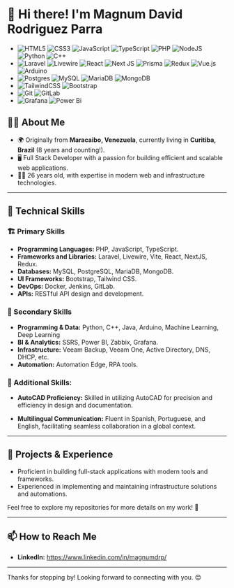 # 👋 Hi there! I'm Magnum David Rodriguez Parra
- ![HTML5](https://img.shields.io/badge/html5-%23E34F26.svg?style=for-the-badge&logo=html5&logoColor=white) ![CSS3](https://img.shields.io/badge/css3-%231572B6.svg?style=for-the-badge&logo=css3&logoColor=white) ![JavaScript](https://img.shields.io/badge/javascript-%23323330.svg?style=for-the-badge&logo=javascript&logoColor=%23F7DF1E) ![TypeScript](https://img.shields.io/badge/typescript-%23007ACC.svg?style=for-the-badge&logo=typescript&logoColor=white) ![PHP](https://img.shields.io/badge/php-%23777BB4.svg?style=for-the-badge&logo=php&logoColor=white) ![NodeJS](https://img.shields.io/badge/node.js-6DA55F?style=for-the-badge&logo=node.js&logoColor=white) ![Python](https://img.shields.io/badge/python-3670A0?style=for-the-badge&logo=python&logoColor=ffdd54) ![C++](https://img.shields.io/badge/c++-%2300599C.svg?style=for-the-badge&logo=c%2B%2B&logoColor=white) 
- ![Laravel](https://img.shields.io/badge/laravel-%23FF2D20.svg?style=for-the-badge&logo=laravel&logoColor=white) ![Livewire](https://img.shields.io/badge/livewire-%234e56a6.svg?style=for-the-badge&logo=livewire&logoColor=white)	![React](https://img.shields.io/badge/react-%2320232a.svg?style=for-the-badge&logo=react&logoColor=%2361DAFB) ![Next JS](https://img.shields.io/badge/Next-black?style=for-the-badge&logo=next.js&logoColor=white) ![Prisma](https://img.shields.io/badge/Prisma-3982CE?style=for-the-badge&logo=Prisma&logoColor=white) ![Redux](https://img.shields.io/badge/redux-%23593d88.svg?style=for-the-badge&logo=redux&logoColor=white) ![Vue.js](https://img.shields.io/badge/vuejs-%2335495e.svg?style=for-the-badge&logo=vuedotjs&logoColor=%234FC08D)  ![Arduino](https://img.shields.io/badge/-Arduino-00979D?style=for-the-badge&logo=Arduino&logoColor=white) 
-   ![Postgres](https://img.shields.io/badge/postgres-%23316192.svg?style=for-the-badge&logo=postgresql&logoColor=white) ![MySQL](https://img.shields.io/badge/mysql-4479A1.svg?style=for-the-badge&logo=mysql&logoColor=white) ![MariaDB](https://img.shields.io/badge/MariaDB-003545?style=for-the-badge&logo=mariadb&logoColor=white) ![MongoDB](https://img.shields.io/badge/MongoDB-%234ea94b.svg?style=for-the-badge&logo=mongodb&logoColor=white) 
-  ![TailwindCSS](https://img.shields.io/badge/tailwindcss-%2338B2AC.svg?style=for-the-badge&logo=tailwind-css&logoColor=white) ![Bootstrap](https://img.shields.io/badge/bootstrap-%238511FA.svg?style=for-the-badge&logo=bootstrap&logoColor=white)
-  ![Git](https://img.shields.io/badge/git-%23F05033.svg?style=for-the-badge&logo=git&logoColor=white) ![GitLab](https://img.shields.io/badge/gitlab-%23181717.svg?style=for-the-badge&logo=gitlab&logoColor=white)
-  ![Grafana](https://img.shields.io/badge/grafana-%23F46800.svg?style=for-the-badge&logo=grafana&logoColor=white) ![Power Bi](https://img.shields.io/badge/power_bi-F2C811?style=for-the-badge&logo=powerbi&logoColor=black)


## 👨‍💻 About Me
- 🌍 Originally from **Maracaibo, Venezuela**, currently living in **Curitiba, Brazil** (8 years and counting!).
- 🖥️ Full Stack Developer with a passion for building efficient and scalable web applications.
- 🧑‍🎓 26 years old, with expertise in modern web and infrastructure technologies.

---

## 💼 Technical Skills

### 🏗️ Primary Skills
- **Programming Languages:** PHP, JavaScript, TypeScript.
- **Frameworks and Libraries:** Laravel, Livewire, Vite, React, NextJS, Redux.
- **Databases:** MySQL, PostgreSQL, MariaDB, MongoDB.
- **UI Frameworks:** Bootstrap, Tailwind CSS.
- **DevOps:** Docker, Jenkins, GitLab.
- **APIs:** RESTful API design and development.

### 🤖 Secondary Skills
- **Programming & Data:** Python, C++, Java, Arduino, Machine Learning, Deep Learning
- **BI & Analytics:** SSRS, Power BI, Zabbix, Grafana.
- **Infrastructure:** Veeam Backup, Veeam One, Active Directory, DNS, DHCP, etc. 
- **Automation:** Automation Edge, RPA tools.

### 📌 Additional Skills:

- **AutoCAD Proficiency:** Skilled in utilizing AutoCAD for precision and efficiency in design and documentation.

- **Multilingual Communication:** Fluent in Spanish, Portuguese, and English, facilitating seamless collaboration in a global context.

---

## 🚀 Projects & Experience
- Proficient in building full-stack applications with modern tools and frameworks.
- Experienced in implementing and maintaining infrastructure solutions and automations.

Feel free to explore my repositories for more details on my work! 🎯

---

## 📫 How to Reach Me
- **LinkedIn:** https://www.linkedin.com/in/magnumdrp/

---

Thanks for stopping by! Looking forward to connecting with you. 😊

